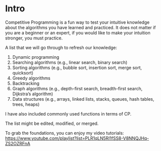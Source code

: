 # Intro
Competitive Programming is a fun way to test your intuitive knowledge about the algorithms you have learned and practiced. 
It does not matter if you are a beginner or an expert, if you would like to make your intuition stronger, you must practice.

A list that we will go through to refresh our knowledge: 

1. Dynamic programming
2. Searching algorithms (e.g., linear search, binary search)
3. Sorting algorithms (e.g., bubble sort, insertion sort, merge sort, quicksort)
4. Greedy algorithms
5. Backtracking
6. Graph algorithms (e.g., depth-first search, breadth-first search, Dijkstra’s algorithm)
7. Data structures (e.g., arrays, linked lists, stacks, queues, hash tables, trees, heaps)

I have also included commonly used functions in terms of CP.

The list might be edited, modified, or merged.

To grab the foundations, you can enjoy my video tutorials: https://www.youtube.com/playlist?list=PLR1qLN5Rl1fSS8-V8NNQJHq-ZS2OZRFnA

